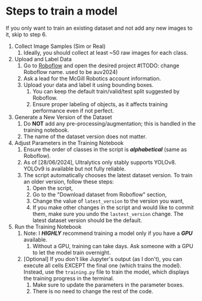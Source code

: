 # Steps to train a model
If you only want to train an existing dataset and not add any new images to it, skip to step 6.
1. Collect Image Samples (Sim or Real)
    1. Ideally, you should collect at least ~50 raw images for each class. 
3. Upload and Label Data
    1. Go to [Roboflow](https://app.roboflow.com/auv2025) and open the desired project 
    #(TODO: change Roboflow name. used to be auv2024)
    2. Ask a lead for the McGill Robotics account information.
    3. Upload your data and label it using bounding boxes.
        1. You can keep the default train/valid/test split suggested by Roboflow.
        2. Ensure proper labeling of objects, as it affects training performance even if not perfect.
6. Generate a New Version of the Dataset
    1. Do **NOT** add any pre-processing/augmentation; this is handled in the training notebook.
    2. The name of the dataset version does not matter.
7. Adjust Parameters in the Training Notebook
    1. Ensure the order of classes in the script is _**alphabetical**_ (same as Roboflow).
    2. As of [28/06/2024], Ultralytics only stably supports YOLOv8. YOLOv9 is available but not fully reliable.
    3. The script automatically chooses the latest dataset version. To train an older version, follow these steps:
        1. Open the script,
        2. Go to the "Download dataset from Roboflow" section,
        3. Change the value of `latest_version` to the version you want,
        4. If you make other changes in the script and would like to commit them, make sure you undo the `lastest_version` change. The latest dataset version should be the default.
8. Run the Training Notebook
    1. Note: I _**HIGHLY**_ recommend training a model only if you have a **_GPU_** available.
        1. Without a GPU, training can take days. Ask someone with a GPU to let the model train overnight.
    3. [Optional] If you don't like Jupyter's output (as I don't), you can execute all cells EXCEPT the final one (which trains the model). Instead, use the `training.py` file to train the model, which displays the training progress in the terminal.
        1. Make sure to update the parameters in the parameter boxes.
        2. There is no need to change the rest of the code.
